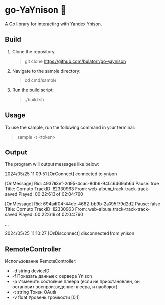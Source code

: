 # go-YaYnison 🎵

A Go library for interacting with Yandex Ynison.

## Build

1. Clone the repository:
    >git clone https://github.com/bulatorr/go-yaynison
   

2. Navigate to the sample directory:
    >cd cmd/sample
   

3. Run the build script:
    >./build.sh
   

## Usage

To use the sample, run the following command in your terminal:

>sample -t \<token\>


## Output

The program will output messages like below:

2024/05/25 11:09:51 [OnConnect] connected to ynison

[OnMessage]
Rid: 493763ef-2d95-4cac-8db6-940c6469ab6d
Pause: true
Title: Cornuto
TrackID: 82330963
From: web-album_track-track-track-saved
Played: 00:22:613 of 02:04:760

[OnMessage]
Rid: 694adf04-44de-4682-bb9b-2a395f79d2d2
Pause: false
Title: Cornuto
TrackID: 82330963
From: web-album_track-track-track-saved
Played: 00:22:619 of 02:04:760

...

2024/05/25 11:10:27 [OnDisconnect] disconnected from ynison

## RemoteController

Использование RemoteController:

- -d string
   deviceID
- -f
   Показать данные с сервера Ynison
- -p
   Изменить состояние плеера (если не приостановлен, он остановит воспроизведение плеера, и наоборот)
- -t string
   Токен OAuth
- -v float
   Уровень громкости [0,1]
